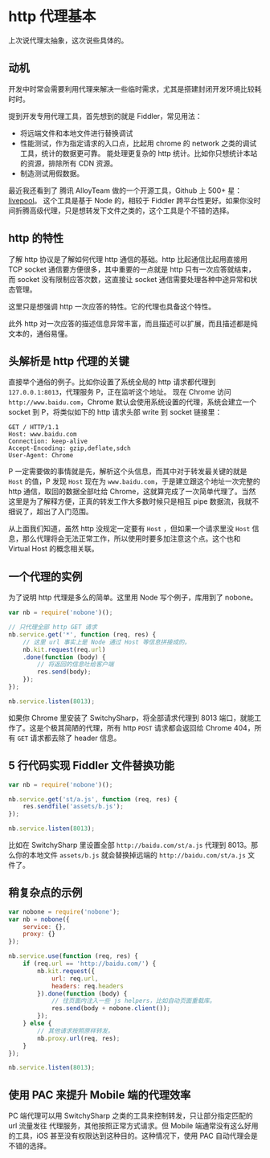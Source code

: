 # http 代理基本

上次说代理太抽象，这次说些具体的。

## 动机

开发中时常会需要利用代理来解决一些临时需求，尤其是搭建封闭开发环境比较耗时时。

提到开发专用代理工具，首先想到的就是 Fiddler，常见用法：

* 将远端文件和本地文件进行替换调试
* 性能测试，作为指定请求的入口点，比起用 chrome 的 network 之类的调试工具，统计的数据更可靠。
  能处理更复杂的 http 统计。比如你只想统计本站的资源，排除所有 CDN 资源。
* 制造测试用假数据。

最近我还看到了 腾讯 AlloyTeam 做的一个开源工具，Github 上 500+ 星：[livepool][0]。
这个工具是基于 Node 的，相较于 Fiddler 跨平台性更好。如果你没时间折腾高级代理，只是想转发下文件之类的，这个工具是个不错的选择。

## http 的特性

了解 http 协议是了解如何代理 http 通信的基础。http 比起通信比起用直接用 TCP socket 通信要方便很多，其中重要的一点就是 http 只有一次应答就结束，而 socket 没有限制应答次数，这直接让 socket 通信需要处理各种中途异常和状态管理。

这里只是想强调 http 一次应答的特性。它的代理也具备这个特性。

此外 http 对一次应答的描述信息异常丰富，而且描述可以扩展，而且描述都是纯文本的，通俗易懂。

## 头解析是 http 代理的关键

直接举个通俗的例子。比如你设置了系统全局的 http 请求都代理到 `127.0.0.1:8013`，代理服务 P，正在监听这个地址。
现在 Chrome 访问 `http://www.baidu.com`，Chrome 默认会使用系统设置的代理，系统会建立一个 socket 到 P，将类似如下的 http 请求头部 write 到 socket 链接里：

```
GET / HTTP/1.1
Host: www.baidu.com
Connection: keep-alive
Accept-Encoding: gzip,deflate,sdch
User-Agent: Chrome
```

P 一定需要做的事情就是先，解析这个头信息，而其中对于转发最关键的就是 `Host` 的值，P 发现 `Host` 现在为 `www.baidu.com`，于是建立跟这个地址一次完整的 http 通信，取回的数据全部吐给 Chrome，这就算完成了一次简单代理了。当然这里是为了解释方便，正真的转发工作大多数时候只是相互 pipe 数据流，我就不细说了，超出了入门范围。

从上面我们知道，虽然 http 没规定一定要有 `Host` ，但如果一个请求里没 `Host` 信息，那么代理将会无法正常工作，所以使用时要多加注意这个点。这个也和 Virtual Host 的概念相关联。

## 一个代理的实例

为了说明 http 代理是多么的简单。这里用 Node 写个例子，库用到了 nobone。

```javascript
var nb = require('nobone')();

// 只代理全部 http GET 请求
nb.service.get('*', function (req, res) {
    // 这里 url 事实上是 Node 通过 Host 等信息拼接成的。
    nb.kit.request(req.url)
    .done(function (body) {
        // 将返回的信息吐给客户端
        res.send(body);
    });
});

nb.service.listen(8013);
```

如果你 Chrome 里安装了 SwitchySharp，将全部请求代理到 8013 端口，就能工作了。这是个极其简陋的代理，所有 http `POST` 请求都会返回给 Chrome 404，所有 `GET` 请求都去除了 header 信息。

## 5 行代码实现 Fiddler 文件替换功能

```javascript
var nb = require('nobone')();

nb.service.get('st/a.js', function (req, res) {
    res.sendfile('assets/b.js');
});

nb.service.listen(8013);
```

比如在 SwitchySharp 里设置全部 `http://baidu.com/st/a.js` 代理到 8013。那么你的本地文件 `assets/b.js` 就会替换掉远端的 `http://baidu.com/st/a.js` 文件了。

## 稍复杂点的示例

```javascript
var nobone = require('nobone');
var nb = nobone({
    service: {},
    proxy: {}
});

nb.service.use(function (req, res) {
    if (req.url == 'http://baidu.com/') {
        nb.kit.request({
            url: req.url,
            headers: req.headers
        }).done(function (body) {
            // 往页面内注入一些 js helpers，比如自动页面重载库。
            res.send(body + nobone.client());
        });
    } else {
        // 其他请求按照原样转发。
        nb.proxy.url(req, res);
    }
});

nb.service.listen(8013);
```


## 使用 PAC 来提升 Mobile 端的代理效率

PC 端代理可以用 SwitchySharp 之类的工具来控制转发，只让部分指定匹配的 url 流量发往 代理服务，其他按照正常方式请求。但 Mobile 端通常没有这么好用的工具，iOS 甚至没有权限达到这种目的。这种情况下，使用 PAC 自动代理会是不错的选择。

[0]: https://github.com/rehorn/livepool

